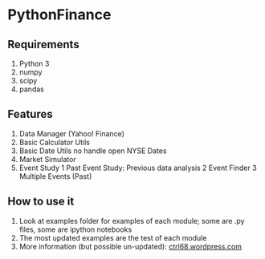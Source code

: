 PythonFinance
=============

Requirements
------------

1. Python 3
2. numpy
3. scipy
4. pandas

Features
--------

1. Data Manager (Yahoo! Finance)
2. Basic Calculator Utils
3. Basic Date Utils no handle open NYSE Dates
4. Market Simulator
5. Event Study
 1 Past Event Study: Previous data analysis
 2 Event Finder
 3 Multiple Events (Past)

How to use it
-------------

1. Look at examples folder for examples of each module; some are .py files, some are ipython notebooks
2. The most updated examples are the test of each module
3. More information (but possible un-updated): [ctrl68.wordpress.com](http://ctrl68.wordpress.com/category/python/pythonfinance/)
